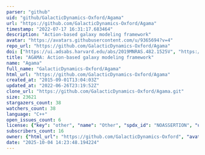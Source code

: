 ```yaml
---
parser: "github"
uid: "github/GalacticDynamics-Oxford/Agama"
url: "https://github.com/GalacticDynamics-Oxford/Agama"
timestamp: "2022-07-17 16:31:17.683464"
description: "Action-based galaxy modeling framework"
avatar: "https://avatars.githubusercontent.com/u/9365694?v=4"
repo_url: "https://github.com/GalacticDynamics-Oxford/Agama"
doi: ["https://ui.adsabs.harvard.edu/abs/2019MNRAS.482.1525V", "https://ui.adsabs.harvard.edu/abs/2018ascl.soft05008V/abstract"]
title: "AGAMA: Action-based galaxy modeling framework"
name: "Agama"
full_name: "GalacticDynamics-Oxford/Agama"
html_url: "https://github.com/GalacticDynamics-Oxford/Agama"
created_at: "2015-09-01T13:04:03Z"
updated_at: "2022-06-26T23:19:52Z"
clone_url: "https://github.com/GalacticDynamics-Oxford/Agama.git"
size: 23621
stargazers_count: 38
watchers_count: 38
language: "C++"
open_issues_count: 6
license: {"key": "other", "name": "Other", "spdx_id": "NOASSERTION", "url": null, "node_id": "MDc6TGljZW5zZTA="}
subscribers_count: 16
owner: {"html_url": "https://github.com/GalacticDynamics-Oxford", "avatar_url": "https://avatars.githubusercontent.com/u/9365694?v=4", "login": "GalacticDynamics-Oxford", "type": "Organization"}
date: "2025-10-04 14:23:48.194224"
---
```

